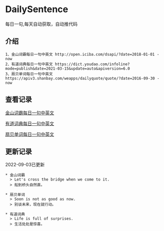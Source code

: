 # DailySentence

每日一句,每天自动获取，自动推代码

## 介绍

```
1、金山词霸每日一句中英文 http://open.iciba.com/dsapi/?date=2018-01-01 - now
2、有道词典每日一句中英文 https://dict.youdao.com/infoline?mode=publish&date=2021-03-15&update=auto&apiversion=6.0
3、扇贝单词每日一句中英文 https://apiv3.shanbay.com/weapps/dailyquote/quote/?date=2016-09-30 - now
```

## 查看记录

[金山词霸每日一句中英文](./data/iciba/)

[有道词典每日一句中英文](./data/youdao/)

[扇贝单词每日一句中英文](./data/shanbay/)

## 更新记录
2022-09-03已更新 
```
* 金山词霸
  > Let's cross the bridge when we come to it.
  > 船到桥头自然直。

* 扇贝单词
  > Soon is not as good as now.
  > 别谈未来，现在就行动。

* 有道词典
  > Life is full of surprises.
  > 生活处处是惊喜。

```
